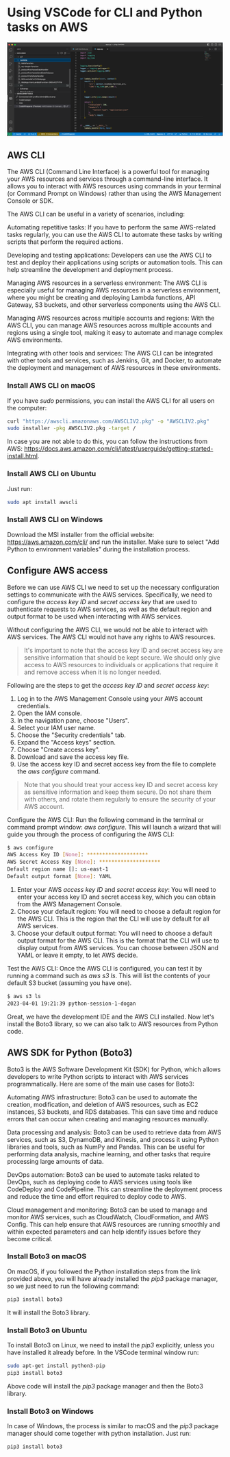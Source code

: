 # Using VSCode for CLI and Python tasks on AWS

![VSCode example](images/vscode.png)



## AWS CLI

The AWS CLI (Command Line Interface) is a powerful tool for managing your AWS resources and services through a command-line interface. It allows you to interact with AWS resources using commands in your terminal (or Command Prompt on Windows) rather than using the AWS Management Console or SDK.

The AWS CLI can be useful in a variety of scenarios, including:

Automating repetitive tasks: If you have to perform the same AWS-related tasks regularly, you can use the AWS CLI to automate these tasks by writing scripts that perform the required actions.

Developing and testing applications: Developers can use the AWS CLI to test and deploy their applications using scripts or automation tools. This can help streamline the development and deployment process.

Managing AWS resources in a serverless environment: The AWS CLI is especially useful for managing AWS resources in a serverless environment, where you might be creating and deploying Lambda functions, API Gateway, S3 buckets, and other serverless components using the AWS CLI.

Managing AWS resources across multiple accounts and regions: With the AWS CLI, you can manage AWS resources across multiple accounts and regions using a single tool, making it easy to automate and manage complex AWS environments.

Integrating with other tools and services: The AWS CLI can be integrated with other tools and services, such as Jenkins, Git, and Docker, to automate the deployment and management of AWS resources in these environments.

### Install AWS CLI on macOS

If you have _sudo_ permissions, you can install the AWS CLI for all users on the computer:

```sh
curl "https://awscli.amazonaws.com/AWSCLIV2.pkg" -o "AWSCLIV2.pkg"
sudo installer -pkg AWSCLIV2.pkg -target /
```

In case you are not able to do this, you can follow the instructions from AWS: https://docs.aws.amazon.com/cli/latest/userguide/getting-started-install.html.

### Install AWS CLI on Ubuntu

Just run:

```sh
sudo apt install awscli
```

### Install AWS CLI on Windows

Download the MSI installer from the official website: https://aws.amazon.com/cli/ and run the installer. Make sure to select "Add Python to environment variables" during the installation process.

## Configure AWS access

Before we can use AWS CLI we need to set up the necessary configuration settings to communicate with the AWS services. Specifically, we need to configure the _access key ID_ and _secret access key_ that are used to authenticate requests to AWS services, as well as the default region and output format to be used when interacting with AWS services.

Without configuring the AWS CLI, we would not be able to interact with AWS services. The AWS CLI would not have any rights to AWS resources.

> It's important to note that the access key ID and secret access key are sensitive information that should be kept secure. We should only give access to AWS resources to individuals or applications that require it and remove access when it is no longer needed.

Following are the steps to get the  _access key ID_ and _secret access key_:

1. Log in to the AWS Management Console using your AWS account credentials.
1. Open the IAM console.
1. In the navigation pane, choose "Users".
1. Select your IAM user name.
1. Choose the "Security credentials" tab.
1. Expand the "Access keys" section.
1. Choose "Create access key".
1. Download and save the access key file.
1. Use the access key ID and secret access key from the file to complete the _aws configure_ command.

> Note that you should treat your access key ID and secret access key as sensitive information and keep them secure. Do not share them with others, and rotate them regularly to ensure the security of your AWS account.

Configure the AWS CLI: Run the following command in the terminal or command prompt window: _aws configure_. This will launch a wizard that will guide you through the process of configuring the AWS CLI:

```sh
$ aws configure
AWS Access Key ID [None]: ********************
AWS Secret Access Key [None]: ********************
Default region name []: us-east-1
Default output format [None]: YAML
```

1. Enter your AWS _access key ID_ and _secret access key_: You will need to enter your access key ID and secret access key, which you can obtain from the AWS Management Console.
1. Choose your default region: You will need to choose a default region for the AWS CLI. This is the region that the CLI will use by default for all AWS services.
1. Choose your default output format: You will need to choose a default output format for the AWS CLI. This is the format that the CLI will use to display output from AWS services. You can choose between JSON and YAML or leave it empty, to let AWS decide.

Test the AWS CLI: Once the AWS CLI is configured, you can test it by running a command such as _aws s3 ls_. This will list the contents of your default S3 bucket (assuming you have one).

```sh
$ aws s3 ls
2023-04-01 19:21:39 python-session-1-dogan
```

Great, we have the development IDE and the AWS CLI installed. Now let's install the Boto3 library, so we can also talk to AWS resources from Python code.

## AWS SDK for Python (Boto3)

Boto3 is the AWS Software Development Kit (SDK) for Python, which allows developers to write Python scripts to interact with AWS services programmatically. Here are some of the main use cases for Boto3:

Automating AWS infrastructure: Boto3 can be used to automate the creation, modification, and deletion of AWS resources, such as EC2 instances, S3 buckets, and RDS databases. This can save time and reduce errors that can occur when creating and managing resources manually.

Data processing and analysis: Boto3 can be used to retrieve data from AWS services, such as S3, DynamoDB, and Kinesis, and process it using Python libraries and tools, such as NumPy and Pandas. This can be useful for performing data analysis, machine learning, and other tasks that require processing large amounts of data.

DevOps automation: Boto3 can be used to automate tasks related to DevOps, such as deploying code to AWS services using tools like CodeDeploy and CodePipeline. This can streamline the deployment process and reduce the time and effort required to deploy code to AWS.

Cloud management and monitoring: Boto3 can be used to manage and monitor AWS services, such as CloudWatch, CloudFormation, and AWS Config. This can help ensure that AWS resources are running smoothly and within expected parameters and can help identify issues before they become critical.

### Install Boto3 on macOS

On macOS, if you followed the Python installation steps from the link provided above, you will have already installed the _pip3_ package manager, so we just need to run the following command:

```sh
pip3 install boto3
```

It will install the Boto3 library.

### Install Boto3 on Ubuntu

To install Boto3 on Linux, we need to install the _pip3_ explicitly, unless you have installed it already before. In the VSCode terminal window run:

```sh
sudo apt-get install python3-pip
pip3 install boto3
```

Above code will install the _pip3_ package manager and then the Boto3 library.

### Install Boto3 on Windows

In case of Windows, the process is similar to macOS and the _pip3_ package manager should come together with python installation. Just run:

```sh
pip3 install boto3
```

